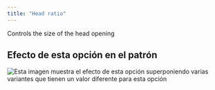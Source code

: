 ```yaml
---
title: "Head ratio"
---
```


Controls the size of the head opening

## Efecto de esta opción en el patrón

![Esta imagen muestra el efecto de esta opción superponiendo varias variantes que tienen un valor diferente para esta opción](tiberius_headratio_sample.svg "Efecto de esta opción en el patrón")
